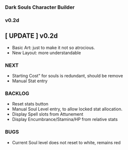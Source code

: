 ### Dark Souls Character Builder 
### v0.2d

[ UPDATE ] v0.2d
-----------------------------------
+ Basic Art: just to make it not so atrocious.
+ New Layout: more understandable


### NEXT
* Starting Cost" for souls is redundant, should be remove
* Manual Stat entry

### BACKLOG
* Reset stats button
* Manual Soul Level entry, to allow locked stat allocation.
* Display Spell slots from Attunement
* Display Encumbrance/Stamina/HP from relative stats

### BUGS
- Current Soul level does not reset to white, remains red